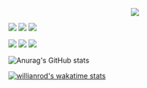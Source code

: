 <p align="center">
  <a href="https://github.com/DenverCoder1/readme-typing-svg"><img src="https://readme-typing-svg.herokuapp.com?lines=Hi,+I'm+Shiela.;&center=true&width=500&height=50"></a>
</p>

<p>
  <img src="https://img.shields.io/badge/HTML5-F26624.svg?style=for-the-badge&logo=html5&logoColor=white">
  <img src="https://img.shields.io/badge/CSS-2465F1.svg?style=for-the-badge&logo=CSS3&logoColor=white">
  <img src="https://img.shields.io/badge/SASS-hotpink.svg?style=for-the-badge&logo=SASS&logoColor=white">
</p>

<p>
  <img src="https://img.shields.io/badge/JavaScript-000000.svg?style=for-the-badge&logo=javascript&logoColor=F7E017">
  <img src="https://img.shields.io/badge/.NET-5C2D91?style=for-the-badge&logo=.net&logoColor=white">
  <img src="https://img.shields.io/badge/c%23-%23239120.svg?style=for-the-badge&logo=c-sharp&logoColor=white">
</p>

<p>
  
 ![Anurag's GitHub stats](https://github-readme-stats.vercel.app/api?username=shielamaebig&show_icons=true&theme=transparent)
 
 [![willianrod's wakatime stats](https://github-readme-stats.vercel.app/api/wakatime?username=shielamaebig)](https://github.com/anuraghazra/github-readme-stats)
  
</p>


